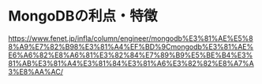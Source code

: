 MongoDBの利点・特徴
===

https://www.fenet.jp/infla/column/engineer/mongodb%E3%81%AE%E5%88%A9%E7%82%B98%E3%81%A4%EF%BD%9Cmongodb%E3%81%AE%E6%A6%82%E8%A6%81%E3%82%84%E7%89%B9%E5%BE%B4%E3%81%AB%E3%81%A4%E3%81%84%E3%81%A6%E3%82%82%E8%A7%A3%E8%AA%AC/
